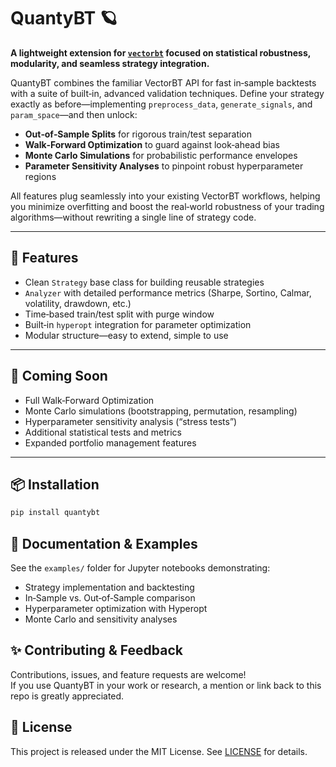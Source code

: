 # QuantyBT 🪐

**A lightweight extension for [`vectorbt`](https://github.com/polakowo/vectorbt) focused on statistical robustness, modularity, and seamless strategy integration.**

QuantyBT combines the familiar VectorBT API for fast in‑sample backtests with a suite of built‑in, advanced validation techniques. Define your strategy exactly as before—implementing `preprocess_data`, `generate_signals`, and `param_space`—and then unlock:

- **Out‑of‑Sample Splits** for rigorous train/test separation  
- **Walk‑Forward Optimization** to guard against look‑ahead bias  
- **Monte Carlo Simulations** for probabilistic performance envelopes  
- **Parameter Sensitivity Analyses** to pinpoint robust hyperparameter regions  

All features plug seamlessly into your existing VectorBT workflows, helping you minimize overfitting and boost the real‑world robustness of your trading algorithms—without rewriting a single line of strategy code.

---

## 🚀 Features

- Clean `Strategy` base class for building reusable strategies  
- `Analyzer` with detailed performance metrics (Sharpe, Sortino, Calmar, volatility, drawdown, etc.)  
- Time‑based train/test split with purge window  
- Built‑in `hyperopt` integration for parameter optimization  
- Modular structure—easy to extend, simple to use  

---

## 🔬 Coming Soon

- Full Walk‑Forward Optimization  
- Monte Carlo simulations (bootstrapping, permutation, resampling)  
- Hyperparameter sensitivity analysis (“stress tests”)  
- Additional statistical tests and metrics  
- Expanded portfolio management features  

---

## 📦 Installation

```bash
pip install quantybt
```

## 📖 Documentation & Examples

See the `examples/` folder for Jupyter notebooks demonstrating:

- Strategy implementation and backtesting  
- In‑Sample vs. Out‑of‑Sample comparison  
- Hyperparameter optimization with Hyperopt  
- Monte Carlo and sensitivity analyses  

## ✨ Contributing & Feedback

Contributions, issues, and feature requests are welcome!  
If you use QuantyBT in your work or research, a mention or link back to this repo is greatly appreciated.  

## 📄 License

This project is released under the MIT License. See [LICENSE](./LICENSE-txt) for details.  
